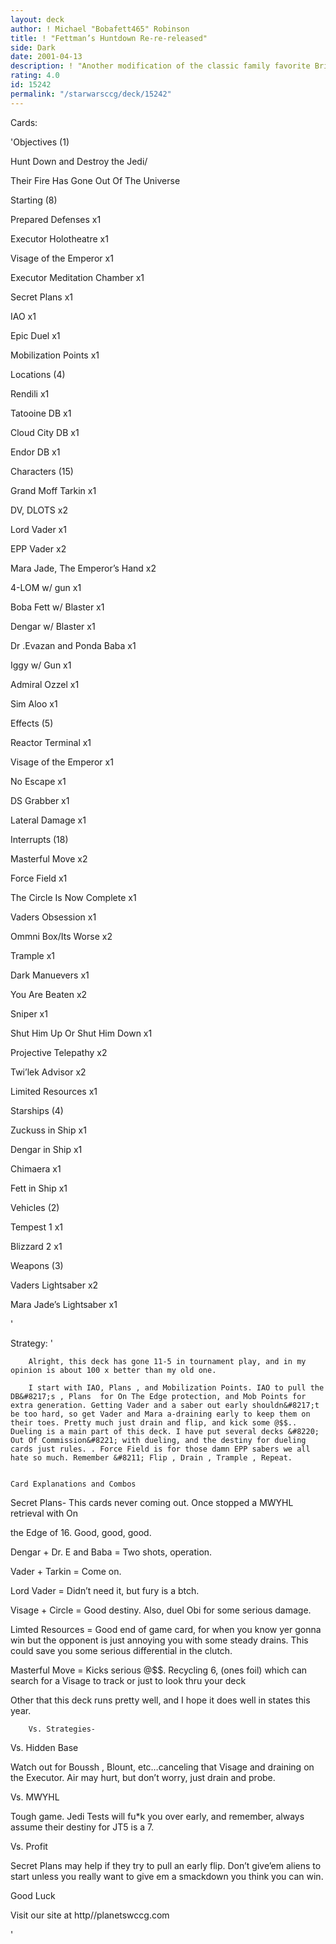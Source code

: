 ```yaml
---
layout: deck
author: ! Michael "Bobafett465" Robinson
title: ! "Fettman’s Huntdown Re-re-released"
side: Dark
date: 2001-04-13
description: ! "Another modification of the classic family favorite Bring the kids Bring the dog Just don’t bring the Jawas.."
rating: 4.0
id: 15242
permalink: "/starwarsccg/deck/15242"
---
```

Cards: 

'Objectives (1)

Hunt Down and Destroy the Jedi/ 

Their Fire Has Gone Out Of The Universe


Starting  (8)

Prepared Defenses x1 

Executor Holotheatre x1 

Visage of the Emperor x1 

Executor  Meditation Chamber x1 

Secret Plans x1 

IAO x1 

Epic Duel x1 

Mobilization Points x1 


Locations (4)

Rendili x1 

Tatooine DB x1 

Cloud City DB x1 

Endor DB x1 


Characters (15)

Grand Moff Tarkin x1 

DV, DLOTS x2 

Lord Vader x1 

EPP Vader x2

Mara Jade, The Emperor&#8217;s Hand x2

4-LOM w/ gun  x1 

Boba Fett w/ Blaster x1 

Dengar w/ Blaster x1 

Dr .Evazan and Ponda Baba x1 

Iggy w/ Gun x1

Admiral Ozzel x1

Sim Aloo x1    


Effects (5)

Reactor Terminal  x1  

Visage of the Emperor x1

No Escape x1  

DS Grabber x1  

Lateral Damage x1 


Interrupts (18)

Masterful Move x2 

Force Field x1

The Circle Is Now Complete x1

Vaders Obsession x1

Ommni Box/Its Worse x2

Trample x1 

Dark Manuevers x1 

You Are Beaten x2 

Sniper x1 

Shut Him Up Or Shut Him Down x1

Projective Telepathy  x2

Twi&#8217;lek Advisor x2 

Limited Resources x1 


Starships (4)

Zuckuss in Ship x1 

Dengar in Ship x1 

Chimaera x1 

Fett in Ship x1 


Vehicles (2)

Tempest 1 x1 

Blizzard 2 x1 



Weapons (3)

Vaders Lightsaber x2 

Mara Jade&#8217;s Lightsaber x1 


'

Strategy: '

		Alright, this deck has gone 11-5 in tournament play, and in my opinion is about 100 x better than my old one. 

		I start with IAO, Plans , and Mobilization Points. IAO to pull the DB&#8217;s , Plans  for On The Edge protection, and Mob Points for extra generation. Getting Vader and a saber out early shouldn&#8217;t be too hard, so get Vader and Mara a-draining early to keep them on their toes. Pretty much just drain and flip, and kick some @$$.. Dueling is a main part of this deck. I have put several decks &#8220; Out Of Commission&#8221; with dueling, and the destiny for dueling cards just rules. . Force Field is for those damn EPP sabers we all hate so much. Remember &#8211; Flip , Drain , Trample , Repeat. 


	Card Explanations and Combos


Secret Plans- This cards never coming out. Once stopped a MWYHL retrieval with On

the Edge of 16. Good, good, good.


Dengar + Dr. E and Baba = Two shots, operation. 


Vader + Tarkin = Come on. 


Lord Vader = Didn&#8217;t need it, but fury is a btch. 


Visage + Circle =  Good destiny. Also, duel Obi for some serious damage. 


Limted Resources = Good end of game card, for when you know yer gonna win but the opponent is just annoying you with some steady drains. This could save you some serious differential in the clutch.


Masterful Move = Kicks serious @$$. Recycling 6, (ones foil) which can search for a Visage to track or just to look thru your deck


Other that this deck runs pretty well, and I hope it does well in states this year.


		Vs. Strategies-

Vs. Hidden Base

Watch out for Boussh , Blount, etc&#8230;canceling that Visage and draining on the Executor. Air may hurt, but don&#8217;t worry, just drain and probe. 


Vs. MWYHL 

Tough game. Jedi Tests will fu*k you over early, and remember, always assume their destiny for JT5 is a 7.  


Vs. Profit

Secret Plans may help if they try to pull an early flip. Don&#8217;t give&#8217;em aliens to start unless you really want to give em a smackdown you think you can win. 



Good Luck 


Visit our site at http//planetswccg.com


'
